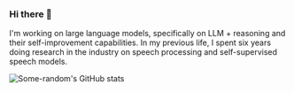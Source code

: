 ### Hi there 👋

I'm working on large language models, specifically on LLM + reasoning and their self-improvement capabilities. In my previous life, I spent six years doing research in the industry on speech processing and self-supervised speech models.

![Some-random's GitHub stats](https://github-readme-stats.vercel.app/api?username=Some-random&theme=transparent&show_icons=true&hide=stars&include_all_commits=true&disable_animations=True)
